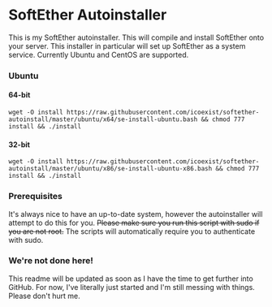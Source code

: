 # SoftEther Autoinstaller

This is my SoftEther autoinstaller. This will compile and install SoftEther onto your server. This installer in particular will set up SoftEther as a system service. Currently Ubuntu and CentOS are supported.

### Ubuntu
#### 64-bit
`wget -O install https://raw.githubusercontent.com/icoexist/softether-autoinstall/master/ubuntu/x64/se-install-ubuntu.bash && chmod 777 install && ./install`

#### 32-bit
`wget -O install https://raw.githubusercontent.com/icoexist/softether-autoinstall/master/ubuntu/x86/se-install-ubuntu-x86.bash && chmod 777 install && ./install`

### Prerequisites

It's always nice to have an up-to-date system, however the autoinstaller will attempt to do this for you. ~~Please make sure you run this script with sudo if you are not root.~~ The scripts will automatically require you to authenticate with sudo.

### We're not done here!

This readme will be updated as soon as I have the time to get further into GitHub. For now, I've literally just started and I'm still messing with things. Please don't hurt me.
